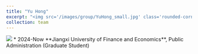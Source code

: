 ```yaml
---
title: "Yu Hong"
excerpt: "<img src='/images/group/YuHong_small.jpg' class='rounded-corners'><br/>Graduate Student (2024)"
collection: team
---
```

<img src='/images/group/YuHong_small.jpg' class='rounded-corners'>
* 2024-Now **Jiangxi University of Finance and Economics**, Public Administration (Graduate Student)
